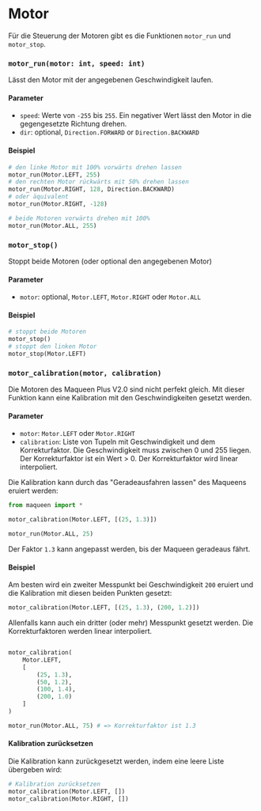 # Motor

Für die Steuerung der Motoren gibt es die Funktionen `motor_run` und `motor_stop`.

### `motor_run(motor: int, speed: int)`
Lässt den Motor mit der angegebenen Geschwindigkeit laufen.

#### Parameter
- `speed`: Werte von `-255` bis `255`. Ein negativer Wert lässt den Motor in die gegengesetzte Richtung drehen.
- `dir`: optional, `Direction.FORWARD` or `Direction.BACKWARD`

#### Beispiel

```py
# den linke Motor mit 100% vorwärts drehen lassen
motor_run(Motor.LEFT, 255)
# den rechten Motor rückwärts mit 50% drehen lassen
motor_run(Motor.RIGHT, 128, Direction.BACKWARD)
# oder äquivalent
motor_run(Motor.RIGHT, -128)

# beide Motoren vorwärts drehen mit 100%
motor_run(Motor.ALL, 255)
```

### `motor_stop()`

Stoppt beide Motoren (oder optional den angegebenen Motor)

#### Parameter
- `motor`: optional, `Motor.LEFT`, `Motor.RIGHT` oder `Motor.ALL`

#### Beispiel
```py
# stoppt beide Motoren
motor_stop()
# stoppt den linken Motor
motor_stop(Motor.LEFT)
```

### `motor_calibration(motor, calibration)`

Die Motoren des Maqueen Plus V2.0 sind nicht perfekt gleich. Mit dieser Funktion kann eine Kalibration mit den Geschwindigkeiten gesetzt werden.
#### Parameter
- `motor`: `Motor.LEFT` oder `Motor.RIGHT`
- `calibration`: Liste von Tupeln mit Geschwindigkeit und dem Korrekturfaktor. Die Geschwindigkeit muss zwischen 0 und 255 liegen. Der Korrekturfaktor ist ein Wert > 0. Der Korrekturfaktor wird linear interpoliert.

Die Kalibration kann durch das "Geradeausfahren lassen" des Maqueens eruiert werden:

```py	
from maqueen import *

motor_calibration(Motor.LEFT, [(25, 1.3)])

motor_run(Motor.ALL, 25)
```
Der Faktor `1.3` kann angepasst werden, bis der Maqueen geradeaus fährt.

#### Beispiel

Am besten wird ein zweiter Messpunkt bei Geschwindigkeit `200` eruiert und die Kalibration mit diesen beiden Punkten gesetzt:

```py
motor_calibration(Motor.LEFT, [(25, 1.3), (200, 1.2)])
```

Allenfalls kann auch ein dritter (oder mehr) Messpunkt gesetzt werden. Die Korrekturfaktoren werden linear interpoliert.

```py

motor_calibration(
    Motor.LEFT,
    [
        (25, 1.3), 
        (50, 1.2), 
        (100, 1.4), 
        (200, 1.0)
    ]
)

motor_run(Motor.ALL, 75) # => Korrekturfaktor ist 1.3
```

#### Kalibration zurücksetzen
Die Kalibration kann zurückgesetzt werden, indem eine leere Liste übergeben wird:

```py
# Kalibration zurücksetzen
motor_calibration(Motor.LEFT, [])
motor_calibration(Motor.RIGHT, [])
```